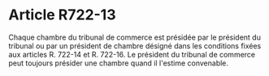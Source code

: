 # Article R722-13

Chaque chambre du tribunal de commerce est présidée par le président du tribunal ou par un président de chambre désigné dans les conditions fixées aux articles R. 722-14 et R. 722-16.   Le président du tribunal de commerce peut toujours présider une chambre quand il l'estime convenable.